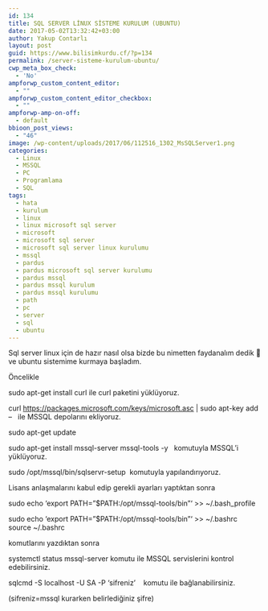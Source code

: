 ```yaml
---
id: 134
title: SQL SERVER LİNUX SİSTEME KURULUM (UBUNTU)
date: 2017-05-02T13:32:42+03:00
author: Yakup Contarlı
layout: post
guid: https://www.bilisimkurdu.cf/?p=134
permalink: /server-sisteme-kurulum-ubuntu/
cwp_meta_box_check:
  - 'No'
ampforwp_custom_content_editor:
  - ""
ampforwp_custom_content_editor_checkbox:
  - ""
ampforwp-amp-on-off:
  - default
bbioon_post_views:
  - "46"
image: /wp-content/uploads/2017/06/112516_1302_MsSQLServer1.png
categories:
  - Linux
  - MSSQL
  - PC
  - Programlama
  - SQL
tags:
  - hata
  - kurulum
  - linux
  - linux microsoft sql server
  - microsoft
  - microsoft sql server
  - microsoft sql server linux kurulumu
  - mssql
  - pardus
  - pardus microsoft sql server kurulumu
  - pardus mssql
  - pardus mssql kurulum
  - pardus mssql kurulumu
  - path
  - pc
  - server
  - sql
  - ubuntu
---
```

Sql server linux için de hazır nasıl olsa bizde bu nimetten faydanalım dedik 🙂 ve ubuntu sistemime kurmaya başladım.

Öncelikle

sudo apt-get install curl ile curl paketini yüklüyoruz.

curl https://packages.microsoft.com/keys/microsoft.asc | sudo apt-key add &#8211;   ile MSSQL depolarını ekliyoruz.

sudo apt-get update

sudo apt-get install mssql-server mssql-tools -y   komutuyla MSSQL&#8217;i yüklüyoruz.

sudo /opt/mssql/bin/sqlservr-setup  komutuyla yapılandırıyoruz.

Lisans anlaşmalarını kabul edip gerekli ayarları yaptıktan sonra

sudo echo &#8216;export PATH=&#8221;$PATH:/opt/mssql-tools/bin&#8221;&#8216; >> ~/.bash_profile

sudo echo &#8216;export PATH=&#8221;$PATH:/opt/mssql-tools/bin&#8221;&#8216; >> ~/.bashrc  
source ~/.bashrc

komutlarını yazdıktan sonra

systemctl status mssql-server komutu ile MSSQL servislerini kontrol edebilirsiniz.

sqlcmd -S localhost -U SA -P &#8216;sifreniz&#8217;    komutu ile bağlanabilirsiniz.

(sifreniz=mssql kurarken belirlediğiniz şifre)

&nbsp;